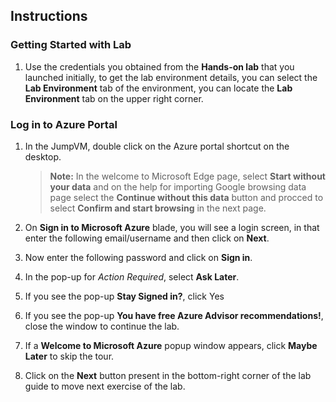 ## Instructions

### Getting Started with Lab

1. Use the credentials you obtained from the **Hands-on lab** that you launched initially, to get the lab environment details, you can select the **Lab Environment** tab of the environment, you can locate the **Lab Environment** tab on the upper right corner.

### Log in to Azure Portal

1. In the JumpVM, double click on the Azure portal shortcut on the desktop.
   
    > **Note:** In the welcome to Microsoft Edge page, select **Start without your data** and on the help for importing Google browsing data page select the **Continue without this data** button and procced to select **Confirm and start browsing** in the next page.

1. On **Sign in to Microsoft Azure** blade, you will see a login screen, in that enter the following email/username and then click on **Next**. 

1. Now enter the following password and click on **Sign in**.
   
1. In the pop-up for *Action Required*, select **Ask Later**.

1. If you see the pop-up **Stay Signed in?**, click Yes

1. If you see the pop-up **You have free Azure Advisor recommendations!**, close the window to continue the lab.

1. If a **Welcome to Microsoft Azure** popup window appears, click **Maybe Later** to skip the tour.

1. Click on the **Next** button present in the bottom-right corner of the lab guide to move next exercise of the lab.
